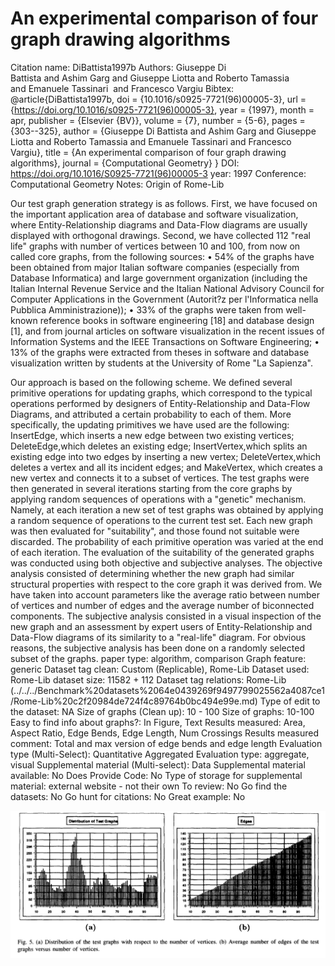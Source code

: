 # An experimental comparison of four graph drawing algorithms

Citation name: DiBattista1997b
Authors: Giuseppe Di Battista and Ashim Garg and Giuseppe Liotta and Roberto Tamassia  and Emanuele Tassinari  and Francesco Vargiu
Bibtex: @article{DiBattista1997b,
doi = {10.1016/s0925-7721(96)00005-3},
url = {https://doi.org/10.1016/s0925-7721(96)00005-3},
year = {1997},
month = apr,
publisher = {Elsevier {BV}},
volume = {7},
number = {5-6},
pages = {303--325},
author = {Giuseppe Di Battista and Ashim Garg and Giuseppe Liotta and Roberto Tamassia and Emanuele Tassinari and Francesco Vargiu},
title = {An experimental comparison of four graph drawing algorithms},
journal = {Computational Geometry}
}
DOI: https://doi.org/10.1016/S0925-7721(96)00005-3
year: 1997
Conference: Computational Geometry
Notes: Origin of Rome-Lib

Our test graph generation strategy is as follows. First, we have focused on the important application area of database and software visualization, where Entity-Relationship diagrams and Data-Flow
diagrams are usually displayed with orthogonal drawings.
Second, we have collected 112 "real life" graphs with number of vertices between 10 and 100, from now on called core graphs, from the following sources:
• 54% of the graphs have been obtained from major Italian software companies (especially from Database Informatica) and large government organization (including the Italian Internal Revenue
Service and the Italian National Advisory Council for Computer Applications in the Government (Autorit?z per l'Informatica nella Pubblica Amministrazione));
• 33% of the graphs were taken from well-known reference books in software engineering [18] and database design [1], and from journal articles on software visualization in the recent issues of
Information Systems and the IEEE Transactions on Software Engineering;
• 13% of the graphs were extracted from theses in software and database visualization written by students at the University of Rome "La Sapienza".

Our approach is based on the following scheme. We defined several primitive operations for updating
graphs, which correspond to the typical operations performed by designers of Entity-Relationship and
Data-Flow Diagrams, and attributed a certain probability to each of them. More specifically, the
updating primitives we have used are the following: InsertEdge, which inserts a new edge between
two existing vertices; DeleteEdge,which deletes an existing edge; InsertVertex,which splits an existing
edge into two edges by inserting a new vertex; DeleteVertex,which deletes a vertex and all its incident
edges; and MakeVertex, which creates a new vertex and connects it to a subset of vertices.
The test graphs were then generated in several iterations starting from the core graphs by applying
random sequences of operations with a "genetic" mechanism. Namely, at each iteration a new set of
test graphs was obtained by applying a random sequence of operations to the current test set. Each
new graph was then evaluated for "suitability", and those found not suitable were discarded. The
probability of each primitive operation was varied at the end of each iteration.
The evaluation of the suitability of the generated graphs was conducted using both objective and
subjective analyses. The objective analysis consisted of determining whether the new graph had similar
structural properties with respect to the core graph it was derived from. We have taken into account
parameters like the average ratio between number of vertices and number of edges and the average
number of biconnected components. The subjective analysis consisted in a visual inspection of the
new graph and an assessment by expert users of Entity-Relationship and Data-Flow diagrams of its
similarity to a "real-life" diagram. For obvious reasons, the subjective analysis has been done on a
randomly selected subset of the graphs.
paper type: algorithm, comparison
Graph feature: generic
Dataset tag clean: Custom (Replicable), Rome-Lib
Dataset used: Rome-Lib
dataset size: 11582 + 112
Dataset tag relations: Rome-Lib (../../../Benchmark%20datasets%2064e0439269f9497799025562a4087ce1/Rome-Lib%20c2f20984de724f4c89764b0bc494e99e.md)
Type of edit to the dataset: NA
Size of graphs (Clean up): 10 - 100
Size of graphs: 10-100
Easy to find info about graphs?: In Figure, Text
Results measured: Area, Aspect Ratio, Edge Bends, Edge Length, Num Crossings
Results measured comment: Total and max version of edge bends and edge length
Evaluation type (Multi-Select): Quantitative Aggregated
Evaluation type: aggregate, visual
Supplemental material (Multi-select): Data
Supplemental material available: No
Does Provide Code: No
Type of storage for supplemental material: external website - not their own
To review: No
Go find the datasets: No
Go hunt for citations: No
Great example: No

![Untitled](An%20experimental%20comparison%20of%20four%20graph%20drawing%20a%204e117b9ce73d431ab1d9a29414ffff3a/Untitled.png)